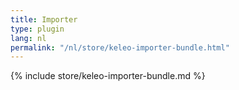 ```yaml
---
title: Importer
type: plugin
lang: nl
permalink: "/nl/store/keleo-importer-bundle.html" 
---
```


{% include store/keleo-importer-bundle.md %}
